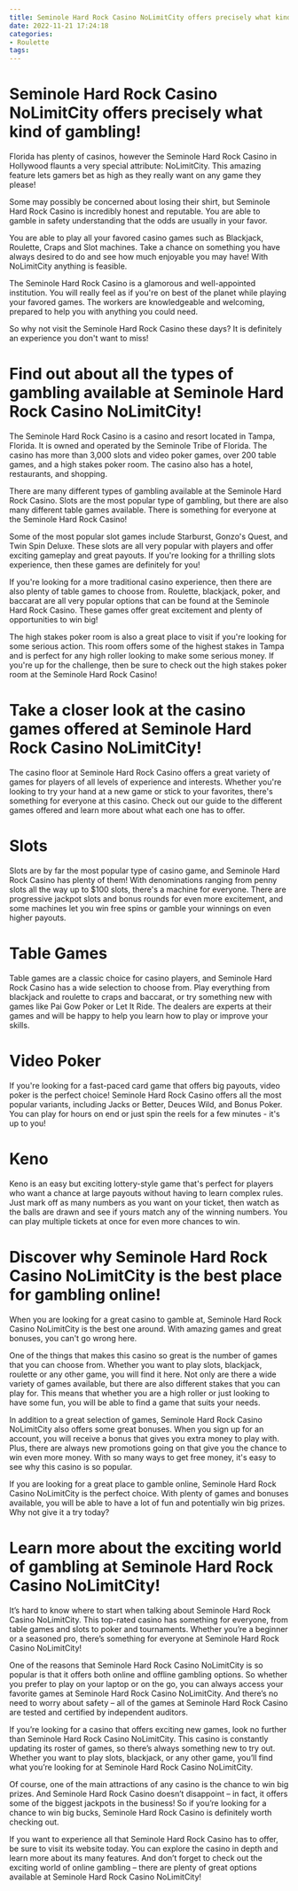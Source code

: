 ```yaml
---
title: Seminole Hard Rock Casino NoLimitCity offers precisely what kind of gambling!
date: 2022-11-21 17:24:18
categories:
- Roulette
tags:
---
```



#  Seminole Hard Rock Casino NoLimitCity offers precisely what kind of gambling!

Florida has plenty of casinos, however the Seminole Hard Rock Casino in Hollywood flaunts a very special attribute: NoLimitCity. This amazing feature lets gamers bet as high as they really want on any game they please!

Some may possibly be concerned about losing their shirt, but Seminole Hard Rock Casino is incredibly honest and reputable. You are able to gamble in safety understanding that the odds are usually in your favor.

You are able to play all your favored casino games such as Blackjack, Roulette, Craps and Slot machines. Take a chance on something you have always desired to do and see how much enjoyable you may have! With NoLimitCity anything is feasible.

The Seminole Hard Rock Casino is a glamorous and well-appointed institution. You will really feel as if you're on best of the planet while playing your favored games. The workers are knowledgeable and welcoming, prepared to help you with anything you could need.

So why not visit the Seminole Hard Rock Casino these days? It is definitely an experience you don't want to miss!

#  Find out about all the types of gambling available at Seminole Hard Rock Casino NoLimitCity!



The Seminole Hard Rock Casino is a casino and resort located in Tampa, Florida. It is owned and operated by the Seminole Tribe of Florida. The casino has more than 3,000 slots and video poker games, over 200 table games, and a high stakes poker room. The casino also has a hotel, restaurants, and shopping.


There are many different types of gambling available at the Seminole Hard Rock Casino. Slots are the most popular type of gambling, but there are also many different table games available. There is something for everyone at the Seminole Hard Rock Casino!


Some of the most popular slot games include Starburst, Gonzo's Quest, and Twin Spin Deluxe. These slots are all very popular with players and offer exciting gameplay and great payouts. If you're looking for a thrilling slots experience, then these games are definitely for you!


If you're looking for a more traditional casino experience, then there are also plenty of table games to choose from. Roulette, blackjack, poker, and baccarat are all very popular options that can be found at the Seminole Hard Rock Casino. These games offer great excitement and plenty of opportunities to win big!


The high stakes poker room is also a great place to visit if you're looking for some serious action. This room offers some of the highest stakes in Tampa and is perfect for any high roller looking to make some serious money. If you're up for the challenge, then be sure to check out the high stakes poker room at the Seminole Hard Rock Casino!

#  Take a closer look at the casino games offered at Seminole Hard Rock Casino NoLimitCity!

The casino floor at Seminole Hard Rock Casino offers a great variety of games for players of all levels of experience and interests. Whether you're looking to try your hand at a new game or stick to your favorites, there's something for everyone at this casino. Check out our guide to the different games offered and learn more about what each one has to offer.

# Slots

Slots are by far the most popular type of casino game, and Seminole Hard Rock Casino has plenty of them! With denominations ranging from penny slots all the way up to $100 slots, there's a machine for everyone. There are progressive jackpot slots and bonus rounds for even more excitement, and some machines let you win free spins or gamble your winnings on even higher payouts.

# Table Games

Table games are a classic choice for casino players, and Seminole Hard Rock Casino has a wide selection to choose from. Play everything from blackjack and roulette to craps and baccarat, or try something new with games like Pai Gow Poker or Let It Ride. The dealers are experts at their games and will be happy to help you learn how to play or improve your skills.

# Video Poker

If you're looking for a fast-paced card game that offers big payouts, video poker is the perfect choice! Seminole Hard Rock Casino offers all the most popular variants, including Jacks or Better, Deuces Wild, and Bonus Poker. You can play for hours on end or just spin the reels for a few minutes - it's up to you!

# Keno

Keno is an easy but exciting lottery-style game that's perfect for players who want a chance at large payouts without having to learn complex rules. Just mark off as many numbers as you want on your ticket, then watch as the balls are drawn and see if yours match any of the winning numbers. You can play multiple tickets at once for even more chances to win.

#  Discover why Seminole Hard Rock Casino NoLimitCity is the best place for gambling online!

When you are looking for a great casino to gamble at, Seminole Hard Rock Casino NoLimitCity is the best one around. With amazing games and great bonuses, you can't go wrong here.

One of the things that makes this casino so great is the number of games that you can choose from. Whether you want to play slots, blackjack, roulette or any other game, you will find it here. Not only are there a wide variety of games available, but there are also different stakes that you can play for. This means that whether you are a high roller or just looking to have some fun, you will be able to find a game that suits your needs.

In addition to a great selection of games, Seminole Hard Rock Casino NoLimitCity also offers some great bonuses. When you sign up for an account, you will receive a bonus that gives you extra money to play with. Plus, there are always new promotions going on that give you the chance to win even more money. With so many ways to get free money, it's easy to see why this casino is so popular.

If you are looking for a great place to gamble online, Seminole Hard Rock Casino NoLimitCity is the perfect choice. With plenty of games and bonuses available, you will be able to have a lot of fun and potentially win big prizes. Why not give it a try today?

#  Learn more about the exciting world of gambling at Seminole Hard Rock Casino NoLimitCity!

It’s hard to know where to start when talking about Seminole Hard Rock Casino NoLimitCity. This top-rated casino has something for everyone, from table games and slots to poker and tournaments. Whether you’re a beginner or a seasoned pro, there’s something for everyone at Seminole Hard Rock Casino NoLimitCity!

One of the reasons that Seminole Hard Rock Casino NoLimitCity is so popular is that it offers both online and offline gambling options. So whether you prefer to play on your laptop or on the go, you can always access your favorite games at Seminole Hard Rock Casino NoLimitCity. And there’s no need to worry about safety – all of the games at Seminole Hard Rock Casino are tested and certified by independent auditors.

If you’re looking for a casino that offers exciting new games, look no further than Seminole Hard Rock Casino NoLimitCity. This casino is constantly updating its roster of games, so there’s always something new to try out. Whether you want to play slots, blackjack, or any other game, you’ll find what you’re looking for at Seminole Hard Rock Casino NoLimitCity.

Of course, one of the main attractions of any casino is the chance to win big prizes. And Seminole Hard Rock Casino doesn’t disappoint – in fact, it offers some of the biggest jackpots in the business! So if you’re looking for a chance to win big bucks, Seminole Hard Rock Casino is definitely worth checking out.

If you want to experience all that Seminole Hard Rock Casino has to offer, be sure to visit its website today. You can explore the casino in depth and learn more about its many features. And don’t forget to check out the exciting world of online gambling – there are plenty of great options available at Seminole Hard Rock Casino NoLimitCity!